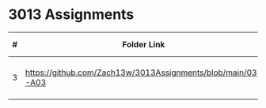 # 3013 Assignments
|  #  | Folder Link | Assignment Description |
| :-: | ----------- | ---------------------- |
|  3  | https://github.com/Zach13w/3013Assignments/blob/main/03-A03      | Delete function for binary search tree          |
